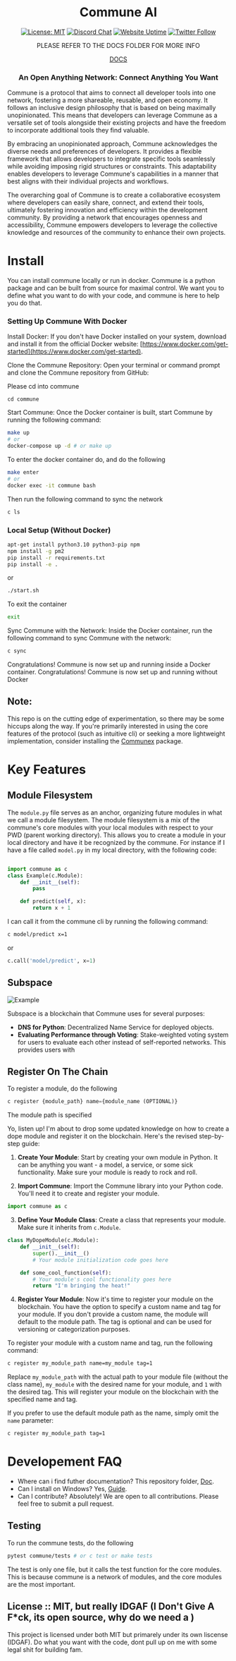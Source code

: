 <div align="center">

# **Commune AI**

[![License: MIT](https://img.shields.io/badge/License-MIT-yellow.svg)](https://opensource.org/licenses/MIT)
[![Discord Chat](https://img.shields.io/badge/discord-join%20chat-blue.svg)](https://discord.com/invite/DgjvQXvhqf)
[![Website Uptime](https://img.shields.io/website-up-down-green-red/http/monip.org.svg)](https://www.communeai.org/)
[![Twitter Follow](https://img.shields.io/twitter/follow/communeaidotorg.svg?style=social&label=Follow)](https://twitter.com/communeaidotorg)


PLEASE REFER TO THE DOCS FOLDER FOR MORE INFO

[DOCS](./commune/docs)

### An Open Anything Network: Connect Anything You Want


</div>

Commune is a protocol that aims to connect all developer tools into one network, fostering a more shareable, reusable, and open economy. It follows an inclusive design philosophy that is based on being maximally unopinionated. This means that developers can leverage Commune as a versatile set of tools alongside their existing projects and have the freedom to incorporate additional tools they find valuable.

By embracing an unopinionated approach, Commune acknowledges the diverse needs and preferences of developers. It provides a flexible framework that allows developers to integrate specific tools seamlessly while avoiding imposing rigid structures or constraints. This adaptability enables developers to leverage Commune's capabilities in a manner that best aligns with their individual projects and workflows.

The overarching goal of Commune is to create a collaborative ecosystem where developers can easily share, connect, and extend their tools, ultimately fostering innovation and efficiency within the development community. By providing a network that encourages openness and accessibility, Commune empowers developers to leverage the collective knowledge and resources of the community to enhance their own projects.

# Install

You can install commune locally or run in docker. Commune is a python package and can be built from source for maximal control. We want you to define what you want to do with your code, and commune is here to help you do that.



### Setting Up Commune With Docker

Install Docker: If you don't have Docker installed on your system, download and install it from the official Docker website: [https://www.docker.com/get-started](https://www.docker.com/get-started).

Clone the Commune Repository: Open your terminal or command prompt and clone the Commune repository from GitHub:


Please cd into commune

```
cd commune
```
Start Commune: Once the Docker container is built, start Commune by running the following command:

```bash
make up 
# or 
docker-compose up -d # or make up
```
To enter the docker container do, and do the following

```bash
make enter
# or
docker exec -it commune bash
```

Then run the following command to sync the network

```bash
c ls
```

### Local Setup (Without Docker)

```bash
apt-get install python3.10 python3-pip npm
npm install -g pm2
pip install -r requirements.txt
pip install -e .
```
or 
```bash
./start.sh
```

To exit the container

```bash
exit
```

Sync Commune with the Network: Inside the Docker container, run the following command to sync Commune with the network:

```bash
c sync
```

Congratulations! Commune is now set up and running inside a Docker container.
Congratulations! Commune is now set up and running without Docker

## Note:

This repo is on the cutting edge of experimentation, so there may be some hiccups along the way. If you're primarily interested in using the core features of the protocol (such as intuitive cli) or seeking a more lightweight implementation, consider installing the [Communex](https://github.com/agicommies/communex) package.

# Key Features

## Module Filesystem

The `module.py` file serves as an anchor, organizing future modules in what we call a module filesystem. The module filesystem is a mix of the commune's core modules with your local modules with respect to your PWD (parent working directory). This allows you to create a module in your local directory and have it be recognized by the commune. For instance if I have a file called `model.py` in my local directory, with the following code:

```python

import commune as c
class Example(c.Module):
    def __init__(self):
        pass

    def predict(self, x):
        return x + 1
```

I can call it from the commune cli by running the following command:

```bash
c model/predict x=1
```
or 
```python
c.call('model/predict', x=1)
```


## Subspace

![Example](https://drive.google.com/uc?export=view&id=1ZqCK-rBKF2p8KFr5DvuFcJaPXdMcISlT)

Subspace is a blockchain that Commune uses for several purposes:

- **DNS for Python**: Decentralized Name Service for deployed objects.
- **Evaluating Performance through Voting**: Stake-weighted voting system for users to evaluate each other instead of self-reported networks. This provides users with

## Register On The Chain

To register a module, do the following

```python
c register {module_path} name={module_name (OPTIONAL)}
```

The module path is specified

Yo, listen up! I'm about to drop some updated knowledge on how to create a dope module and register it on the blockchain. Here's the revised step-by-step guide:

1. **Create Your Module**: Start by creating your own module in Python. It can be anything you want - a model, a service, or some sick functionality. Make sure your module is ready to rock and roll.

2. **Import Commune**: Import the Commune library into your Python code. You'll need it to create and register your module.

```python
import commune as c
```

3. **Define Your Module Class**: Create a class that represents your module. Make sure it inherits from `c.Module`.

```python
class MyDopeModule(c.Module):
    def __init__(self):
        super().__init__()
        # Your module initialization code goes here

    def some_cool_function(self):
        # Your module's cool functionality goes here
        return "I'm bringing the heat!"
```

4. **Register Your Module**: Now it's time to register your module on the blockchain. You have the option to specify a custom name and tag for your module. If you don't provide a custom name, the module will default to the module path. The tag is optional and can be used for versioning or categorization purposes.

To register your module with a custom name and tag, run the following command:

```bash
c register my_module_path name=my_module tag=1
```

Replace `my_module_path` with the actual path to your module file (without the class name), `my_module` with the desired name for your module, and `1` with the desired tag. This will register your module on the blockchain with the specified name and tag.

If you prefer to use the default module path as the name, simply omit the `name` parameter:

```bash
c register my_module_path tag=1
```

# Developement FAQ

- Where can i find futher documentation? This repository folder, [Doc](https://github.com/commune-ai/commune/tree/main/docs).
- Can I install on Windows? Yes, [Guide](https://github.com/OmnipotentLabs/communeaisetup).
- Can I contribute? Absolutely! We are open to all contributions. Please feel free to submit a pull request.


## Testing

To run the commune tests, do the following

```bash
pytest commune/tests # or c test or make tests
``` 

The test is only one file, but it calls the test function for the core modules. This is because commune is a network of modules, and the core modules are the most important. 


## License :: MIT, but really IDGAF (I Don't Give A F*ck, its open source, why do we need a )

This project is licensed under both MIT but primarely under its own liscense (IDGAF). Do what you want with the code, dont pull up on me with some legal shit for building fam.




